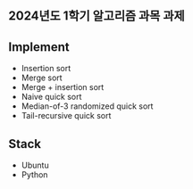 ## 2024년도 1학기 알고리즘 과목 과제

## Implement

- Insertion sort
- Merge sort
- Merge + insertion sort
- Naive quick sort
- Median-of-3 randomized quick sort
- Tail-recursive quick sort

## Stack

- Ubuntu
- Python